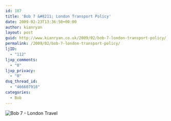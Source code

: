 ```yaml
---
id: 107
title: 'Bob 7 &#8211; London Transport Policy'
date: 2009-02-23T13:36:50+00:00
author: kianryan
layout: post
guid: http://www.kianryan.co.uk/2009/02/bob-7-london-transport-policy/
permalink: /2009/02/bob-7-london-transport-policy/
ljID:
  - "112"
ljxp_comments:
  - "0"
ljxp_privacy:
  - "0"
dsq_thread_id:
  - "466607918"
categories:
  - Bob
---
```

<img class="alignnone size-full wp-image-106" title="Bob 7 - London Travel" src="/assets/images/2009/02/7-london-travel.jpg" alt="Bob 7 - London Travel"   srcset="/assets/images/2009/02/7-london-travel.jpg 600w, /assets/images/2009/02/7-london-travel-300x218.jpg 300w" sizes="(max-width: 600px) 100vw, 600px" />